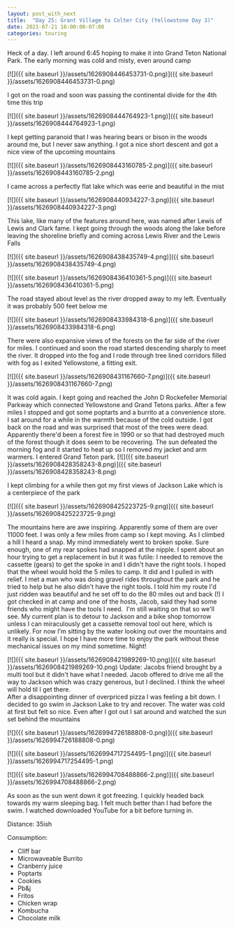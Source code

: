 ```yaml
---
layout: post_with_next
title:  "Day 25: Grant Village to Colter City (Yellowstone Day 3)"
date: 2021-07-21 16:00:00-07:00
categories: touring
---
```

Heck of a day. I left around 6:45 hoping to make it into Grand Teton National Park. The early morning was cold and misty, even around camp  

[![]({{ site.baseurl }}/assets/1626908446453731-0.png)]({{ site.baseurl }}/assets/1626908446453731-0.png)
  
I got on the road and soon was passing the continental divide for the 4th time this trip  

[![]({{ site.baseurl }}/assets/1626908444764923-1.png)]({{ site.baseurl }}/assets/1626908444764923-1.png)
  
I kept getting paranoid that I was hearing bears or bison in the woods around me, but I never saw anything. I got a nice short descent and got a nice view of the upcoming mountains  

[![]({{ site.baseurl }}/assets/1626908443160785-2.png)]({{ site.baseurl }}/assets/1626908443160785-2.png)
  
I came across a perfectly flat lake which was eerie and beautiful in the mist  

[![]({{ site.baseurl }}/assets/1626908440934227-3.png)]({{ site.baseurl }}/assets/1626908440934227-3.png)
  
This lake, like many of the features around here, was named after Lewis of Lewis and Clark fame. I kept going through the woods along the lake before leaving the shoreline briefly and coming across Lewis River and the Lewis Falls  

[![]({{ site.baseurl }}/assets/1626908438435749-4.png)]({{ site.baseurl }}/assets/1626908438435749-4.png)

[![]({{ site.baseurl }}/assets/1626908436410361-5.png)]({{ site.baseurl }}/assets/1626908436410361-5.png)
  
The road stayed about level as the river dropped away to my left. Eventually it was probably 500 feet below me  

[![]({{ site.baseurl }}/assets/1626908433984318-6.png)]({{ site.baseurl }}/assets/1626908433984318-6.png)
  
There were also expansive views of the forests on the far side of the river for miles. I continued and soon the road started descending sharply to meet the river. It dropped into the fog and I rode through tree lined corridors filled with fog as I exited Yellowstone, a fitting exit.   

[![]({{ site.baseurl }}/assets/1626908431167660-7.png)]({{ site.baseurl }}/assets/1626908431167660-7.png)
  
It was cold again. I kept going and reached the John D Rockefeller Memorial Parkway which connected Yellowstone and Grand Tetons parks. After a few miles I stopped and got some poptarts and a burrito at a convenience store. I sat around for a while in the warmth because of the cold outside. I got back on the road and was surprised that most of the trees were dead. Apparently there'd been a forest fire in 1990 or so that had destroyed much of the forest though it does seem to be recovering. The sun defeated the morning fog and it started to heat up so I removed my jacket and arm warmers. I entered Grand Teton park.
[![]({{ site.baseurl }}/assets/1626908428358243-8.png)]({{ site.baseurl }}/assets/1626908428358243-8.png)
  
I kept climbing for a while then got my first views of Jackson Lake which is a centerpiece of the park  

[![]({{ site.baseurl }}/assets/1626908425223725-9.png)]({{ site.baseurl }}/assets/1626908425223725-9.png)
  
The mountains here are awe inspiring. Apparently some of them are over 11000 feet. I was only a few miles from camp so I kept moving. As I climbed a hill I heard a snap. My mind immediately went to broken spoke. Sure enough, one of my rear spokes had snapped at the nipple. I spent about an hour trying to get a replacement in but it was futile: I needed to remove the cassette (gears) to get the spoke in and I didn't have the right tools. I hoped that the wheel would hold the 5 miles to camp. It did and I pulled in with relief. I met a man who was doing gravel rides throughout the park and he tried to help but he also didn't have the right tools. I told him my route I'd just ridden was beautiful and he set off to do the 80 miles out and back (!) I got checked in at camp and one of the hosts, Jacob, said they had some friends who might have the tools I need.  I'm still waiting on that so we'll see. My current plan is to detour to Jackson and a bike shop tomorrow unless I can miraculously get a cassette removal tool out here, which is unlikely. For now I'm sitting by the water looking out over the mountains and it really is special. I hope I have more time to enjoy the park without these mechanical issues on my mind sometime. Night!  

[![]({{ site.baseurl }}/assets/1626908421989269-10.png)]({{ site.baseurl }}/assets/1626908421989269-10.png)
Update: Jacobs friend brought by a multi tool but it didn't have what I needed. Jacob offered to drive me all the way to Jackson which was crazy generous, but I declined. I think the wheel will hold til I get there.   
After a disappointing dinner of overpriced pizza I was feeling a bit down. I decided to go swim in Jackson Lake to try and recover. The water was cold at first but felt so nice. Even after I got out I sat around and watched the sun set behind the mountains  

[![]({{ site.baseurl }}/assets/1626994726188808-0.png)]({{ site.baseurl }}/assets/1626994726188808-0.png)

[![]({{ site.baseurl }}/assets/1626994717254495-1.png)]({{ site.baseurl }}/assets/1626994717254495-1.png)

[![]({{ site.baseurl }}/assets/1626994708488866-2.png)]({{ site.baseurl }}/assets/1626994708488866-2.png)
  
As soon as the sun went down it got freezing. I quickly headed back towards my warm sleeping bag. I felt much better than I had before the swim. I watched downloaded YouTube for a bit before turning in.   


Distance: 35ish

Consumption:
- Cliff bar
- Microwaveable Burrito
- Cranberry juice
- Poptarts
- Cookies
- Pb&j
- Fritos
- Chicken wrap
- Kombucha
- Chocolate milk

